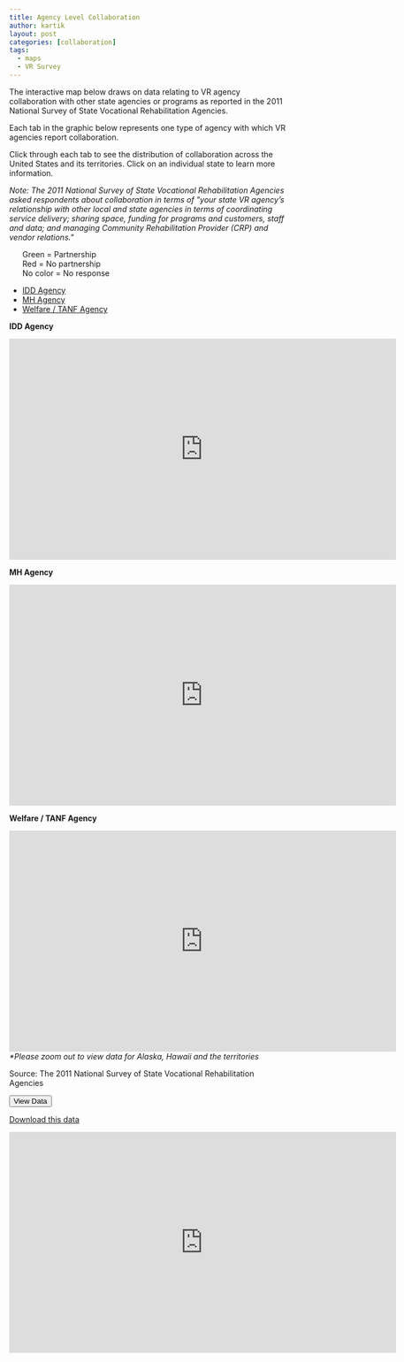 ```yaml
---
title: Agency Level Collaboration
author: kartik
layout: post
categories: [collaboration]
tags:
  - maps
  - VR Survey
---
```

<p>The interactive map below draws on data relating to VR agency collaboration with other state agencies or programs as reported in the 2011 National Survey of State Vocational Rehabilitation Agencies.</p>


<p>Each tab in the graphic below represents one type of agency with which VR agencies report collaboration.</p>

<p>Click through each tab to see the distribution of collaboration across the United States and its territories. Click on an individual state to learn more information.</p>

<p><em>Note: The 2011 National Survey of State Vocational Rehabilitation Agencies asked respondents about collaboration in terms of "your state VR agency’s relationship with other local and state agencies in terms of coordinating service delivery; sharing space, funding for programs and customers, staff and data; and managing Community Rehabilitation Provider (CRP) and vendor relations."</em></p>
<div class="alert info">
<ul style="list-style-type: none;">
	<li>Green = Partnership</li>
	<li>Red = No partnership</li>
	<li>No color = No response</li>
</ul>
</div>
<div class="rounders map_container">
<div class="navbar">
<div class="navbar-inner">
<ul class="map_nav nav">
	<li><a href="#map1">IDD Agency</a></li>
	<li><a href="#map2">MH Agency
</a></li>
	<li><a href="#map3"> Welfare / TANF Agency
</a></li>
</ul>
</div>
</div>
<div id="mapper" data-spy="scroll" data-target="#map_nav" data-offset="400">
<p id="map1"><strong>IDD Agency</strong></p>
<iframe width="700" height="400" frameborder="no" scrolling="no" src="https://www.google.com/fusiontables/embedviz?viz=MAP&q=select+col6+from+1PkYdUuzLgeZTKU2fVk24SACHXcCml6tjHVkyO5Y+where+col1+in+('No'%2C+'Yes'%2C+'Yes+(General+Agency%2C+Blind+Agency)'%2C+'Yes+(General+Agency)'%2C+'Yes+(Blind+Agency)')&h=false&lat=38.378718426553014&lng=-96.36539249999993&z=4&t=1&l=col6&y=2&tmplt=1"></iframe>
<p id="map2"><strong>MH Agency</strong></p>
<iframe width="700" height="400" frameborder="no" scrolling="no" src="https://www.google.com/fusiontables/embedviz?viz=MAP&q=select+col6+from+1MJNhAL7iUkbw71sYGWb-ghmxxer9It5ycZf-Mmo+where+col2+in+('No'%2C+'Yes'%2C+'Yes+(General+Agency%2C+Blind+Agency)'%2C+'Yes+(General+Agency)'%2C+'Yes+(Blind+Agency)')&h=false&lat=38.378718426553014&lng=-96.36539249999993&z=4&t=1&l=col6&y=2&tmplt=1"></iframe>
<p id="map3"><strong>Welfare / TANF Agency</strong></p>
<iframe width="700" height="400" frameborder="no" scrolling="no" src="https://www.google.com/fusiontables/embedviz?viz=MAP&q=select+col6+from+1JDPO1BzYe2rXXnXppFHIzKvY7G-7exEX5TF03Sc+where+col3+in+('No'%2C+'Yes'%2C+'Yes+(General+Agency%2C+Blind+Agency)'%2C+'Yes+(General+Agency)'%2C+'Yes+(Blind+Agency)')&h=false&lat=38.378718426553014&lng=-96.36539249999993&z=4&t=1&l=col6&y=2&tmplt=1"></iframe>

</div>
<em>*Please zoom out to view data for Alaska, Hawaii and the territories</em>

Source: The 2011 National Survey of State Vocational Rehabilitation Agencies

<button class="btn " type="button" data-toggle="collapse" data-target="#demo">
View Data
</button>
<div id="demo" class="collapse ">

<a href="https://www.google.com/fusiontables/DataSource?docid=1PkYdUuzLgeZTKU2fVk24SACHXcCml6tjHVkyO5Y" target="_NEW">Download this data</a>

<iframe width="700" height="400" frameborder="no" scrolling="yes" src="https://www.google.com/fusiontables/embedviz?viz=GVIZ&t=TABLE&containerId=gviz_canvas&q=select+col0%2C+col1%2C+col2%2C+col3%2C+col4+from+1PkYdUuzLgeZTKU2fVk24SACHXcCml6tjHVkyO5Y"></iframe>

</div>
</div>